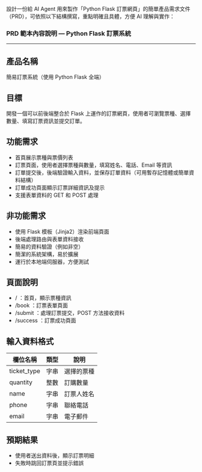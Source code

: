 設計一份給 AI Agent 用來製作「Python Flask 訂票網頁」的簡單產品需求文件（PRD），可依照以下結構撰寫，重點明確且具體，方便 AI 理解與實作：

### PRD 範本內容說明 — Python Flask 訂票系統

***

## 產品名稱  
簡易訂票系統（使用 Python Flask 全端）

## 目標  
開發一個可以前後端整合於 Flask 上運作的訂票網頁，使用者可瀏覽票種、選擇數量、填寫訂票資訊並提交訂單。

## 功能需求

- 首頁展示票種與票價列表  
- 訂票頁面，使用者選擇票種與數量，填寫姓名、電話、Email 等資訊  
- 訂單提交後，後端驗證輸入資料，並保存訂單資料（可用暫存記憶體或簡單資料結構）  
- 訂單成功頁面顯示訂票詳細資訊及提示  
- 支援表單資料的 GET 和 POST 處理

## 非功能需求  

- 使用 Flask 模板（Jinja2）渲染前端頁面  
- 後端處理路由與表單資料接收  
- 簡易的資料驗證（例如非空）  
- 簡潔的系統架構，易於擴展  
- 運行於本地端伺服器，方便測試

## 頁面說明  

- / ：首頁，顯示票種資訊  
- /book ：訂票表單頁面  
- /submit ：處理訂票提交，POST 方法接收資料  
- /success ：訂票成功頁面  

## 輸入資料格式  

| 欄位名稱 | 類型   | 說明           |  
|--------|------|--------------|  
| ticket_type | 字串   | 選擇的票種       |  
| quantity    | 整數   | 訂購數量       |  
| name        | 字串   | 訂票人姓名       |  
| phone       | 字串   | 聯絡電話       |  
| email       | 字串   | 電子郵件       |  

## 預期結果  

- 使用者送出資料後，顯示訂票明細  
- 失敗時跳回訂票頁並提示錯誤  

